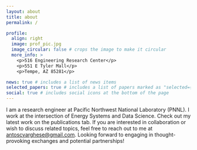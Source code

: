 ```yaml
---
layout: about
title: about
permalink: /

profile:
  align: right
  image: prof_pic.jpg
  image_circular: false # crops the image to make it circular
  more_info: >
    <p>516 Engineering Research Center</p>
    <p>551 E Tyler Mall</p>
    <p>Tempe, AZ 85281</p>

news: true # includes a list of news items
selected_papers: true # includes a list of papers marked as "selected={true}"
social: true # includes social icons at the bottom of the page
---
```


I am a research engineer at Pacific Northwest National Laboratory (PNNL). I work at the intersection of Energy Systems and Data Science. Check out my latest work on the publications tab. If you are interested in collaboration or wish to discuss related topics, feel free to reach out to me at <a href='#'>antoscvarghese@gmail.com</a>. Looking forward to engaging in thought-provoking exchanges and potential partnerships!  
